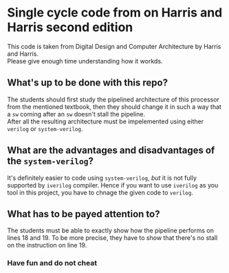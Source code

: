 # Single cycle code from on Harris and Harris second edition

This code is taken from Digital Design and Computer Architecture by Harris and Harris.  
Please give enough time understanding how it workds.  

## What's up to be done with this repo?

The students should first study the pipelined architecture of this processor from the mentioned textbook, then they should change it in such a way that a `sw` coming after an `sw` doesn't stall the pipeline.  
After all the resulting architecture must be impelemented using either `verilog` or `system-verilog`.  

## What are the advantages and disadvantages of the `system-verilog`?

It's definitely easier to code using `system-verilog`, *but* it is not fully supported by `iverilog` compiler. Hence if you want to use `iverilog` as you tool in this project, you have to chnage the given code to `verilog`.  

## What has to be payed attention to?

The students must be able to exactly show how the pipeline performs on lines 18 and 19. To be more precise, they have to show that there's no stall on the instruction on line 19.

### Have fun and do not cheat
